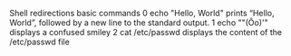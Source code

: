 Shell redirections basic commands
0 echo "Hello, World" prints “Hello, World”, followed by a new line to the standard output.
1 echo "\"(Ôo)'" displays a confused smiley
2 cat /etc/passwd displays the content of the /etc/passwd file

